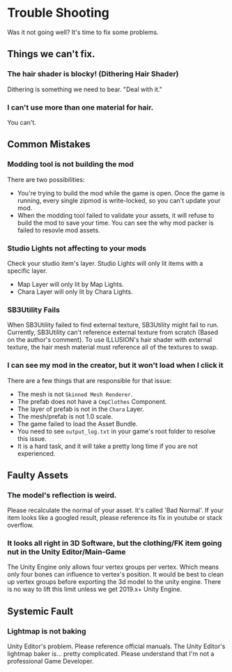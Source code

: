 # Trouble Shooting

Was it not going well? It's time to fix some problems.

## Things we can't fix.

### The hair shader is blocky! (Dithering Hair Shader)

Dithering is something we need to bear. "Deal with it."

### I can't use more than one material for hair.

You can't.

## Common Mistakes

### Modding tool is not building the mod

There are two possibilities:

-   You're trying to build the mod while the game is open. Once the game is running, every single zipmod is write-locked, so you can't update your mod.
-   When the modding tool failed to validate your assets, it will refuse to build the mod to save your time.
    You can see the why mod packer is failed to resovle mod assets.

### Studio Lights not affecting to your mods

Check your studio item's layer. Studio Lights will only lit items with a specific layer.

-   Map Layer will only lit by Map Lights.
-   Chara Layer will only lit by Chara Lights.

### SB3Utility Fails

When SB3Utility failed to find external texture, SB3Utility might fail to run.
Currently, SB3Utility can't reference external texture from scratch (Based on the author's comment).
To use ILLUSION's hair shader with external texture, the hair mesh material must reference all of the textures to swap.

### I can see my mod in the creator, but it won't load when I click it

There are a few things that are responsible for that issue:

-   The mesh is not `Skinned Mesh Renderer`.
-   The prefab does not have a `CmpClothes` Component.
-   The layer of prefab is not in the `Chara` Layer.
-   The mesh/prefab is not 1.0 scale.
-   The game failed to load the Asset Bundle.
-   You need to see `output_log.txt` in your game's root folder to resolve this issue.
-   It is a hard task, and it will take a pretty long time if you are not experienced.

## Faulty Assets

### The model's reflection is weird.

Please recalculate the normal of your asset.
It's called 'Bad Normal'. If your item looks like a googled result, please reference its fix in youtube or stack overflow.

### It looks all right in 3D Software, but the clothing/FK item going nut in the Unity Editor/Main-Game

The Unity Engine only allows four vertex groups per vertex. Which means only four bones can influence to vertex's position.
It would be best to clean up vertex groups before exporting the 3d model to the unity engine.
There is no way to lift this limit unless we get 2019.x+ Unity Engine.

## Systemic Fault

### Lightmap is not baking

Unity Editor's problem. Please reference official manuals. The Unity Editor's lightmap baker is... pretty complicated.
Please understand that I'm not a professional Game Developer.
